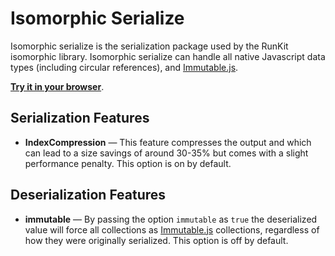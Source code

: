 # Isomorphic Serialize

Isomorphic serialize is the serialization package used by the RunKit isomorphic
library. Isomorphic serialize can handle all native Javascript data types (including
circular references), and
[Immutable.js](https://facebook.github.io/immutable-js/).

[**Try it in your browser**](https://npm.runkit.com/@isomorphic/serialize).

## Serialization Features

* **IndexCompression** — This feature compresses the output and which can lead to a
size savings of around 30-35% but comes with a slight performance penalty. This option is on by default.

## Deserialization Features

* **immutable** — By passing the option `immutable` as `true` the deserialized value
will force all collections as [Immutable.js](https://facebook.github.io/immutable-js/)
collections, regardless of how they were originally serialized. This option is off
by default.
